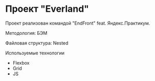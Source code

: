 # Проект "Everland"

Проект реализован командой "EndFront" feat. Яндекс.Практикум.

Методология: БЭМ

Файловая структура: Nested

Используемые технологии

- Flexbox
- Grid
- JS
